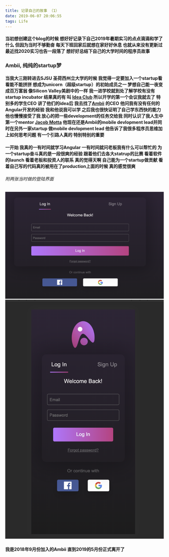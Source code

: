 ```yaml
---
title: 记录自己的故事 （1）
date: 2019-06-07 20:06:55
tags: Life
---
```


#### 当初想创建这个blog的时候 想好好记录下自己2019年暑期实习的点点滴滴和学了什么 但因为当时不够勤奋 每天下班回家后就想在家好好休息 也就从来没有更新过 最近找2020实习也告一段落了 想好好总结下自己的大学时间的程序员故事

### Ambii, 纯纯的startup梦

#### 当我大三刚转进去SJSU 圣荷西州立大学的时候 我觉得一定要加入一个startup看看能不能拼拼 想成为unicorn（超级startup）的初始成员之一 梦想自己能一夜变成百万富翁 像Silicon Valley美剧中的一样 我一进学校就到处了解学校有没有startup incubator 结果真的有 叫 [Idea Club](https://ideassjsu.org/) 所以开学的第一个会议我就去了 特别多的学生CEO 讲了他们的idea后 我去找了[Ambii](https://app.ambii.io/#/welcome) 的CEO 他问我有没有任何的Angular开发的经验 我和他说我可以学 之后我也很快证明了自己学东西快的能力 他也慢慢接受了我 放心的把一些development的任务交给我 同时认识了我人生中第一个mentor [Jacob Motta](https://www.linkedin.com/in/jakemotta/) 他现在还是Ambii的mobile devlopment lead并同时在另外一家startup 做mobile devlopment lead 他告诉了我很多程序员思维加上如何思考问题 有一个引路人真的 特别特别的重要

#### 一开始 我真的一有时间就学习Angular 一有时间就问老板我有什么可以帮忙的 为一个startup奋斗真的是一段很爽的经验 跟着他们去各大statrup的比赛 看着软件的launch 看着老板和投资人的联系 真的觉得天啊 自己能为一个startup做贡献 看着自己写的代码真的被用在了production上面的时候 真的感觉很爽

###### 附两张当时做的登陆界面

![登陆界面](/source/images/Ambii_web_ss.png) 
![登陆界面手机size](/source/images/Ambii_mobile_ss.png)

#### 我是2018年9月份加入的Ambii 直到2019的5月份正式离开了 





